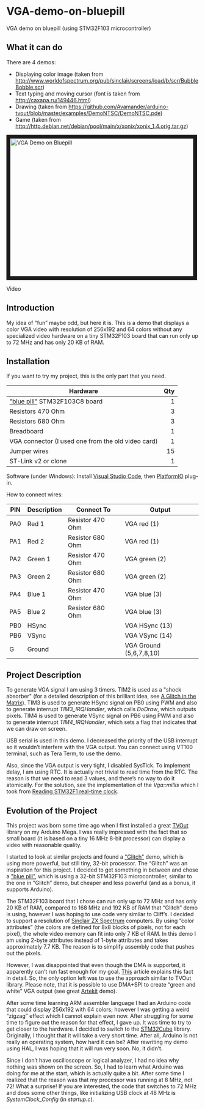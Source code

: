 # VGA-demo-on-bluepill
VGA demo on bluepill (using STM32F103 microcontroller)

## What it can do
There are 4 demos:
* Displaying color image (taken from http://www.worldofspectrum.org/pub/sinclair/screens/load/b/scr/BubbleBobble.scr)
* Text typing and moving cursor (font is taken from http://caxapa.ru/149446.html)
* Drawing (taken from https://github.com/Avamander/arduino-tvout/blob/master/examples/DemoNTSC/DemoNTSC.pde)
* Game (taken from http://http.debian.net/debian/pool/main/x/xonix/xonix_1.4.orig.tar.gz)

<a href="http://www.youtube.com/watch?feature=player_embedded&v=97oakB1NX68
" target="_blank"><img src="http://img.youtube.com/vi/97oakB1NX68/0.jpg" 
alt="VGA Demo on Bluepill" width="480" height="360" border="10" /></a>

Video

## Introduction
My idea of “fun” maybe odd, but here it is. This is a demo that displays a color VGA video with resolution of 256x192 and 64 colors without any specialized video hardware on a tiny STM32F103 board that can run only up to 72 MHz and has only 20 KB of RAM.

## Installation
If you want to try my project, this is the only part that you need.

| Hardware      |    Qty|
| ------------- | -----:|
| ["blue pill"](https://stm32-base.org/boards/STM32F103C8T6-Blue-Pill) STM32F103C8 board | 1
| Resistors 470 Ohm | 3
| Resistors 680 Ohm | 3
| Breadboard | 1
| VGA connector (I used one from the old video card) | 1
| Jumper wires | 15
| ST-Link v2 or clone | 1

Software (under Windows): Install [Visual Studio Code](https://code.visualstudio.com/), then [PlatformIO](http://docs.platformio.org/en/latest/ide/vscode.html) plug-in.

How to connect wires:

| PIN | Description | Connect To | Output |
| --- | ----------- | ---------- | ------ |
| PA0 | Red 1 | Resistor 470 Ohm | VGA red (1)
| PA1 | Red 2 | Resistor 680 Ohm | VGA red (1)
| PA2 | Green 1 | Resistor 470 Ohm | VGA green (2)
| PA3 | Green 2 | Resistor 680 Ohm | VGA green (2)
| PA4 | Blue 1 | Resistor 470 Ohm | VGA blue (3)
| PA5 | Blue 2 | Resistor 680 Ohm | VGA blue (3)
| PB0 | HSync | | VGA HSync (13)
| PB6 | VSync | | VGA VSync (14)
| G | Ground | | VGA Ground (5,6,7,8,10)

## Project Description
To generate VGA signal I am using 3 timers. TIM2 is used as a "shock absorber" (for a detailed description of this brilliant idea, see [A Glitch in the Matrix](http://cliffle.com/blog/glitch-in-the-matrix/)). TIM3 is used to generate HSync signal on PB0 using PWM and also to generate interrupt *TIM3_IRQHandler*, which calls *DoDraw*, which outputs pixels. TIM4 is used to generate VSync signal on PB6 using PWM and also to generate interrupt *TIM4_IRQHandler*, which sets a flag that indicates that we can draw on screen.

USB serial is used in this demo. I decreased the priority of the USB interrupt so it wouldn’t interfere with the VGA output. You can connect using VT100 terminal, such as Tera Term, to use the demo.

Also, since the VGA output is very tight, I disabled SysTick. To implement delay, I am using RTC. It is actually not trivial to read time from the RTC. The reason is that we need to read 3 values, and there’s no way to do it atomically. For the solution, see the implementation of the *Vga::millis* which I took from [Reading STM32F1 real-time clock](https://www.tablix.org/~avian/blog/archives/2012/04/reading_stm32f1_real_time_clock/).

## Evolution of the Project
This project was born some time ago when I first installed a great [TVOut](https://playground.arduino.cc/Main/TVout) library on my Arduino Mega. I was really impressed with the fact that so small board (it is based on a tiny 16 MHz 8-bit processor) can display a video with reasonable quality.

I started to look at similar projects and found a ["Glitch"](http://cliffle.com/blog/introducing-glitch/) demo, which is using more powerful, but still tiny, 32-bit processor. The “Glitch” was an inspiration for this project. I decided to get something in between and chose a ["blue pill"](https://stm32-base.org/boards/STM32F103C8T6-Blue-Pill), which is using a 32-bit STM32F103 microcontroller, similar to the one in “Glitch” demo, but cheaper and less powerful (and as a bonus, it supports Arduino).

The STM32F103 board that I chose can run only up to 72 MHz and has only 20 KB of RAM, compared to 168 MHz and 192 KB of RAM that “Glitch” demo is using, however I was hoping to use code very similar to Cliff’s. I decided to support a resolution of [Sinclair ZX Spectrum](https://en.wikipedia.org/wiki/ZX_Spectrum_graphic_modes) computers. By using “color attributes” (the colors are defined for 8x8 blocks of pixels, not for each pixel), the whole video memory can fit into only 7 KB of RAM. In this demo I am using 2-byte attributes instead of 1-byte attributes and takes approximately 7.7 KB. The reason is to simplify assembly code that pushes out the pixels.

However, I was disappointed that even though the DMA is supported, it apparently can’t run fast enough for my goal. [This](https://vjordan.info/log/fpga/stm32-bare-metal-start-up-and-real-bit-banging-speed.html) article explains this fact in detail. So, the only option left was to use the approach similar to TVOut library. Please note, that it is possible to use DMA+SPI to create “green and white” VGA output (see great [Artekit](https://www.artekit.eu/vga-output-using-a-36-pin-stm32/) demo).

After some time learning ARM assembler language I had an Arduino code that could display 256x192 with 64 colors; however I was getting a weird “zigzag” effect which I cannot explain even now. After struggling for some time to figure out the reason for that effect, I gave up. It was time to try to get closer to the hardware. 
I decided to switch to the [STM32Cube](http://www.st.com/en/embedded-software/stm32cubef1.html) library. Originally, I thought that it will take a very short time. After all, Arduino is not really an operating system, how hard it can be? After rewriting my demo using HAL, I was hoping that it will run very soon. No, it didn’t.

Since I don’t have oscilloscope or logical analyzer, I had no idea why nothing was shown on the screen. So, I had to learn what Arduino was doing for me at the start, which is actually quite a bit. After some time I realized that the reason was that my processor was running at 8 MHz, not 72! What a surprise! If you are interested, the code that switches to 72 MHz and does some other things, like initializing USB clock at 48 MHz is *SystemClock_Config* (in *startup.c*).
